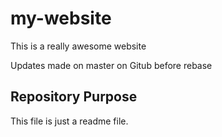 # my-website

This is a really awesome website

Updates made on master on Gitub before rebase

## Repository Purpose

This file is just a readme file.

